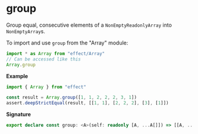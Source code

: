 # group

Group equal, consecutive elements of a `NonEmptyReadonlyArray` into `NonEmptyArray`s.

To import and use `group` from the "Array" module:

```ts
import * as Array from "effect/Array"
// Can be accessed like this
Array.group
```

**Example**

```ts
import { Array } from "effect"

const result = Array.group([1, 1, 2, 2, 2, 3, 1])
assert.deepStrictEqual(result, [[1, 1], [2, 2, 2], [3], [1]])
```

**Signature**

```ts
export declare const group: <A>(self: readonly [A, ...A[]]) => [[A, ...A[]], ...[A, ...A[]][]]
```
